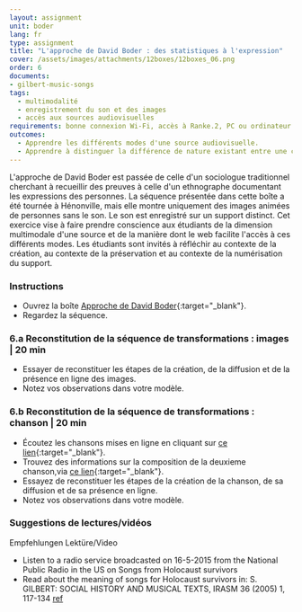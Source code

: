 ```yaml
---
layout: assignment
unit: boder
lang: fr
type: assignment
title: "L'approche de David Boder : des statistiques à l'expression"
cover: /assets/images/attachments/12boxes/12boxes_06.png
order: 6
documents:
- gilbert-music-songs 
tags: 
  - multimodalité
  - enregistrement du son et des images
  - accès aux sources audiovisuelles
requirements: bonne connexion Wi-Fi, accès à Ranke.2, PC ou ordinateur portable, application installée sur le PC ou le portable permettant de visualiser des vidéos
outcomes:
  - Apprendre les différents modes d'une source audiovisuelle.
  - Apprendre à distinguer la différence de nature existant entre une chanson en tant que source historique et une séquence filmée.
---
```


L'approche de David Boder est passée de celle d'un sociologue traditionnel cherchant à recueillir des preuves à celle d'un ethnographe documentant les expressions des personnes. La séquence présentée dans cette boîte a été tournée à Hénonville, mais elle montre uniquement des images animées de personnes sans le son. Le son est enregistré sur un support distinct. Cet exercice vise à faire prendre conscience aux étudiants de la dimension multimodale d'une source et de la manière dont le web facilite l'accès à ces différents modes. Les étudiants sont invités à réfléchir au contexte de la création, au contexte de la préservation et au contexte de la numérisation du support.

<!-- more -->

<!-- briefing-student -->

### Instructions
<!-- section-contents -->

- Ouvrez la boîte [Approche de David Boder](https://ranke2.uni.lu/klynt/fr/#Intro){:target="_blank"}.
- Regardez la séquence. 

<!-- section -->

### 6.a  Reconstitution de la séquence de transformations : images | 20 min
<!-- section-contents -->

- Essayer de reconstituer les étapes de la création, de la diffusion et de la présence en ligne des images.
- Notez vos observations dans votre modèle.

<!-- section -->

### 6.b  Reconstitution de la séquence de transformations : chanson | 20 min
<!-- section-contents -->

- Écoutez les chansons mises en ligne en cliquant sur [ce lien](https://centerhistorypsychology.wordpress.com/2016/09/02/dr-boder-and-the-missing-songs/){:target="_blank"}.
- Trouvez des informations sur la composition de la deuxieme chanson,via [ce lien](https://www.youtube.com/watch?v=LCvwnJl7_uE&list=PLA4EC2A2CA8B51BC9&index=1){:target="_blank"}. 
- Essayez de reconstituer les étapes de la création de la chanson, de sa diffusion et de sa présence en ligne.
- Notez vos observations dans votre modèle.   

<!-- section -->

### Suggestions de lectures/vidéos 
<!-- section-contents -->

Empfehlungen Lektüre/Video

- Listen to a radio service broadcasted on 16-5-2015 from the National Public Radio in the US on Songs from Holocaust survivors
- Read about the meaning of songs for Holocaust survivors in: S. GILBERT: SOCIAL HISTORY AND MUSICAL TEXTS, IRASM 36 (2005) 1, 117-134 [ref](gilbert-music-songs) 

<!-- briefing-teacher -->



